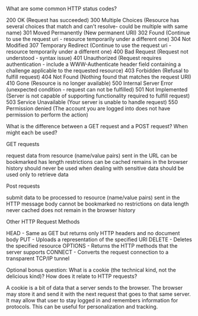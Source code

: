 What are some common HTTP status codes?

200 OK (Request has succeeded)
300 Multiple Choices (Resource has several choices that match and can't resolve- could be multiple with same name)
301 Moved Permanently (New permanent URI)
302 Found (Continue to use the request uri - resource temporarily under a different one)
304 Not Modified
307 Temporary Redirect (Continue to use the request uri - resource temporarily under a different one)
400 Bad Request (Request not understood - syntax issue)
401 Unauthorized (Request requires authentication - include a WWW-Authenticate header field containing a challenge applicable to the requested resource)
403 Forbidden (Refusal to fulfill request)
404 Not Found (Nothing found that matches the request URI)
410 Gone (Resource is no longer available)
500 Internal Server Error (unexpected condition - request can not be fulfilled)
501 Not Implemented (Server is not capable of supporting functionality required to fulfill request)
503 Service Unavailable (Your server is unable to handle request)
550 Permission denied (The account you are logged into does not have permission to perform the action)

What is the difference between a GET request and a POST request? When might each be used?

GET requests 

request data from resource
(name/value pairs) sent in the URL
can be bookmarked
has length restrictions
can be cached
remains in the browser history
should never be used when dealing with sensitive data
should be used only to retrieve data


Post requests 

submit data to be processed to resource
(name/value pairs) sent in the HTTP message body
cannot be bookmarked
no restrictions on data length
never cached
does not remain in the browser history

Other HTTP Request Methods

HEAD - Same as GET but returns only HTTP headers and no document body
PUT	- Uploads a representation of the specified URI
DELETE	- Deletes the specified resource
OPTIONS	- Returns the HTTP methods that the server supports
CONNECT	- Converts the request connection to a transparent TCP/IP tunnel

Optional bonus question: What is a cookie (the technical kind, not the delicious kind)? How does it relate to HTTP requests?

A cookie is a bit of data that a server sends to the browser. The browser may store it and send it with the next request that goes to that same server. It may allow that user to stay logged in and remembers information for protocols. This can be useful for personalization and tracking.


